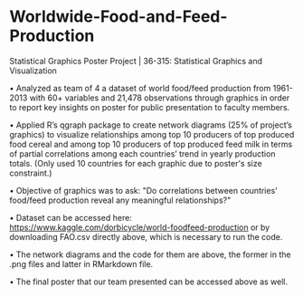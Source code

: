 # Worldwide-Food-and-Feed-Production
Statistical Graphics Poster Project | 36-315: Statistical Graphics and Visualization

•	Analyzed as team of 4 a dataset of world food/feed production from 1961-2013 with 60+ variables and 21,478 observations through graphics in order to report key insights on poster for public presentation to faculty members. 

•	Applied R’s qgraph package to create network diagrams (25% of project’s graphics) to visualize relationships among top 10 producers of top produced food cereal and among top 10 producers of top produced feed milk in terms of partial correlations among each countries’ trend in yearly production totals. (Only used 10 countries for each graphic due to poster's size constraint.) 

• Objective of graphics was to ask: "Do correlations between countries' food/feed production reveal any meaningful relationships?"


• Dataset can be accessed here: https://www.kaggle.com/dorbicycle/world-foodfeed-production or by downloading FAO.csv directly above, which is necessary to run the code.

•	The network diagrams and the code for them are above, the former in the .png files and latter in RMarkdown file.

• The final poster that our team presented can be accessed above as well.

